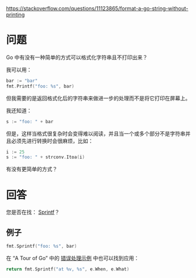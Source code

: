 <https://stackoverflow.com/questions/11123865/format-a-go-string-without-printing>

# 问题

Go 中有没有一种简单的方式可以格式化字符串且不打印出来？

我可以用：

```go
bar := "bar"
fmt.Printf("foo: %s", bar)
```

但我需要的是返回格式化后的字符串来做进一步的处理而不是将它打印在屏幕上。

我还知道：

```go
s := "foo: " + bar
```

但是，这样当格式很复杂时会变得难以阅读，并且当一个或多个部分不是字符串并且必须先进行转换时会很麻烦，比如：

```go
i := 25
s := "foo: " + strconv.Itoa(i)
```

有没有更简单的方式？

# 回答

您是否在找： [Sprintf](https://golang.org/pkg/fmt/#Sprintf)？

## 例子

```go
fmt.Sprintf("foo: %s", bar)
```

在 “A Tour of Go” 中的 [错误处理示例](https://tour.golang.org/methods/19) 中也可以找到应用：

```go
return fmt.Sprintf("at %v, %s", e.When, e.What)
```
